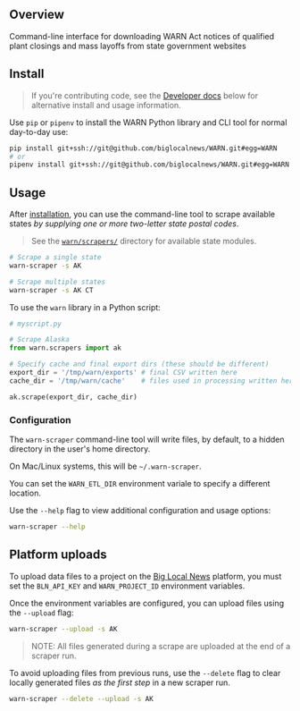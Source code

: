 ## Overview
Command-line interface for downloading WARN Act notices of qualified plant closings and mass layoffs from state government websites

## Install

> If you're contributing code, see the [Developer docs](#developers) below for alternative install and usage information.

Use `pip` or `pipenv` to install the WARN Python library and CLI tool for normal day-to-day use:

```bash
pip install git+ssh://git@github.com/biglocalnews/WARN.git#egg=WARN
# or
pipenv install git+ssh://git@github.com/biglocalnews/WARN.git#egg=WARN
```

## Usage

After [installation](#install),  you can use the command-line tool to scrape available states *by supplying one or more two-letter state postal codes*.

> See the [`warn/scrapers/`][] directory for available state modules.

[`warn/scrapers/`]: https://github.com/biglocalnews/WARN/tree/main/warn/scrapers

```bash
# Scrape a single state
warn-scraper -s AK

# Scrape multiple states
warn-scraper -s AK CT
```

To use the `warn` library in a Python script:

```python
# myscript.py

# Scrape Alaska
from warn.scrapers import ak

# Specify cache and final export dirs (these should be different)
export_dir = '/tmp/warn/exports' # final CSV written here
cache_dir = '/tmp/warn/cache'    # files used in processing written here

ak.scrape(export_dir, cache_dir)
```

### Configuration

The `warn-scraper` command-line tool will write files, by default, to a hidden directory in the user's home directory.

On Mac/Linux systems, this will be `~/.warn-scraper`.

You can set the `WARN_ETL_DIR` environment variale to specify a different location.

Use the `--help` flag to view additional configuration and usage options:

```bash
warn-scraper --help
```

## Platform uploads

To upload data files to a project on the [Big Local News](https://biglocalnews.org/) platform,
you must set the `BLN_API_KEY` and `WARN_PROJECT_ID` environment variables.

Once the environment variables are configured, you can upload files using the `--upload` flag:

```bash
warn-scraper --upload -s AK
```

> NOTE: All files generated during a scrape are uploaded at the end of a scraper run.

To avoid uploading files from previous runs, use the `--delete` flag to clear locally generated
files *as the first step* in a new scraper run.

```bash
warn-scraper --delete --upload -s AK
```
